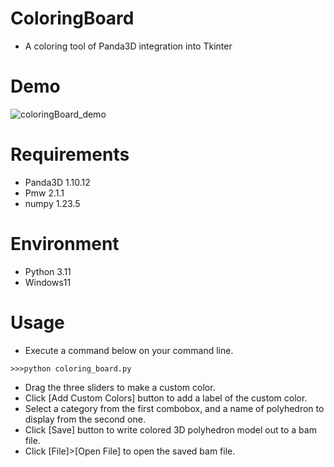 # ColoringBoard
* A coloring tool of Panda3D integration into Tkinter

# Demo

![coloringBoard_demo](https://user-images.githubusercontent.com/48859041/209815822-74002137-9737-47a6-a69b-7f0c656f5adb.gif)
 
# Requirements
* Panda3D 1.10.12
* Pmw 2.1.1
* numpy 1.23.5

# Environment
* Python 3.11
* Windows11

# Usage
* Execute a command below on your command line.
```
>>>python coloring_board.py
```

* Drag the three sliders to make a custom color.
* Click [Add Custom Colors] button to add a label of the custom color. 
* Select a category from the first combobox, and a name of polyhedron to display from the second one.
* Click [Save] button to write colored 3D polyhedron model out to a bam file.
* Click [File]>[Open File] to open the saved bam file. 
